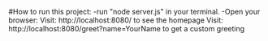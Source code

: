 #How to run this project:
-run "node server.js" in your terminal.
-Open your browser:
 Visit: http://localhost:8080/ to see the homepage
 Visit: http://localhost:8080/greet?name=YourName to get a custom greeting


